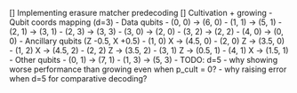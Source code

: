 [] Implementing erasure matcher predecoding
[] Cultivation + growing
    - Qubit coords mapping (d=3)
        - Data qubits
            - (0, 0) -> (6, 0)
            - (1, 1) -> (5, 1)
            - (2, 1) -> (3, 1)
            - (2, 3) -> (3, 3)
            - (3, 0) -> (2, 0)
            - (3, 2) -> (2, 2)
            - (4, 0) -> (0, 0)
        - Ancillary qubits (Z -0.5, X +0.5)
            - (1, 0) X -> (4.5, 0)
            - (2, 0) Z -> (3.5, 0)
            - (1, 2) X -> (4.5, 2)
            - (2, 2) Z -> (3.5, 2)
            - (3, 1) Z -> (0.5, 1)
            - (4, 1) X -> (1.5, 1)
        - Other qubits
            - (0, 1) -> (7, 1)
            - (1, 3) -> (5, 3)
    - TODO: d=5
        - why showing worse performance than growing even when p_cult = 0?
        - why raising error when d=5 for comparative decoding?